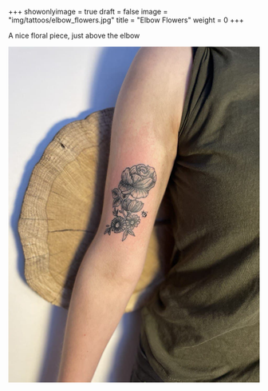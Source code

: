 +++
showonlyimage = true
draft = false
image = "img/tattoos/elbow_flowers.jpg"
title = "Elbow Flowers"
weight = 0
+++

A nice floral piece, just above the elbow

![image](/img/tattoos/elbow_flowers.jpg)
